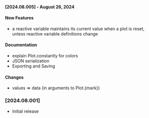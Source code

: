 #### [2024.08.005] - August 26, 2024

#### New Features
- a reactive variable maintains its current value when a plot is reset, unless reactive variable definitions change

#### Documentation
- explain Plot.constantly for colors
- JSON serialization
- Exporting and Saving

#### Changes
- values => data (in arguments to Plot.{mark})

### [2024.08.001]

- Initial release
